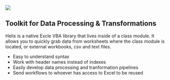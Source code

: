 
![](https://github.com/cwalenciak/Helix/blob/main/Helix%20Logo.png)

## Toolkit for Data Processing & Transformations

Helix is a native Excle VBA library that lives inside of a class module. It allows you to quickly grab data from worksheets where the class module is located, or external workbooks, csv and text files.

- Easy to understand syntax
- Work with header names instead of indexes
- Easily develop data processing and tranformation pipelines 
- Send workflows to whoever has access to Excel to be reused
